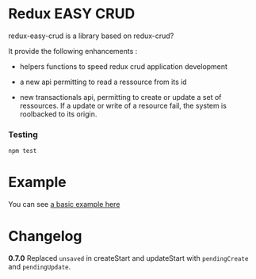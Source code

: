 # Redux EASY CRUD

redux-easy-crud is a library based on redux-crud?

It provide the following enhancements :

* helpers functions to speed redux crud application development

* a new api permitting to read a ressource from its id

* new transactionals api, permitting to create or update a set of ressources. If a update or write of a resource fail, the system is roolbacked to its origin.


### Testing

```
npm test
```

# Example

You can see [a basic example here](./example)

# Changelog

**0.7.0** Replaced `unsaved` in createStart and updateStart with `pendingCreate` and `pendingUpdate`.
